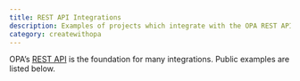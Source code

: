```yaml
---
title: REST API Integrations
description: Examples of projects which integrate with the OPA REST API.
category: createwithopa
---
```


OPA’s [REST API](/docs/rest-api) is the foundation for many integrations. Public examples are listed below.


